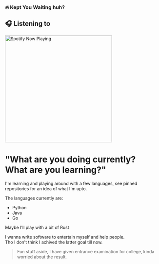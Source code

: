 ### 🔥 Kept You Waiting huh?

## :headphones: Listening to

[<img src="https://spotify-github-profile.vercel.app/api/view?uid=31oadnfjg4msnejgfinmrg2fdaz4&cover_image=true&theme=novatorem" alt="Spotify Now Playing" width="350" />](https://open.spotify.com/user/lightyagami)

# **"What are you doing currently? What are you learning?"**
I'm learning and playing around with a few languages, see pinned repositories for an idea of what I'm upto. 

The languages currently are: 
- Python
- Java
- Go

Maybe I'll play with a bit of Rust

I wanna write software to entertain myself and help people. \
Tho I don't think I achived the latter goal till now.

> Fun stuff aside, I have given entrance examination for college, kinda worried about the result.

